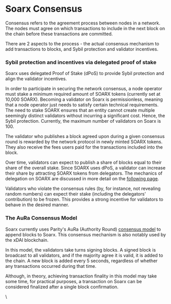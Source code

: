 # Soarx Consensus

Consensus refers to the agreement process between nodes in a network. The nodes must agree on which transactions to include in the next block on the chain before these transactions are committed.

There are 2 aspects to the process - the actual consensus mechanism to add transactions to blocks, and Sybil protection and validator incentives.

### Sybil protection and incentives via delegated proof of stake

Soarx uses delegated Proof of Stake (dPoS) to provide Sybil protection and align the validator incentives.  

In order to participate in securing the network consensus, a node operator must stake a minimum required amount of SOARX tokens (currently set at 10,000 SOARX). Becoming a validator on Soarx is permissionless, meaning that a node operator just needs to satisfy certain technical requirements. The need to stake SOARX ensures that an entity cannot create multiple seemingly distinct validators without incurring a significant cost. Hence, the Sybil protection. Currently, the maximum number of validators on Soarx is 100.

The validator who publishes a block agreed upon during a given consensus round is rewarded by the network protocol in newly minted SOARX tokens. They also receive the fees users paid for the transactions included into the block.

Over time, validators can expect to publish a share of blocks equal to their share of the overall stake. Since SOARX uses dPoS, a validator can increase their share by attracting SOARX tokens from delegators. The mechanics of delegation on SOARX are discussed in more detail on the [following page](https://docs.soarxscan.org/general/fuse-network-blockchain/validators-and-delegation).

Validators who violate the consensus rules (by, for instance, not revealing random numbers) can expect their stake (including the delegators' contribution) to be frozen. This provides a strong incentive for validators to behave in the desired manner.

### The AuRa Consensus Model

Soarx currently uses Parity's AuRa (Authority Round) [consensus model](https://openethereum.github.io/Aura) to append blocks to Soarx. This consensus mechanism is also notably used by the xDAI blockchain.

In this model, the validators take turns signing blocks. A signed block is broadcast to all validators, and if the majority agree it is valid, it is added to the chain. A new block is added every 5 seconds, regardless of whether any transactions occurred during that time.

Although, in theory, achieving transaction finality in this model may take some time, for practical purposes, a transaction on Soarx can be considered finalized after a single block confirmation.  

\
